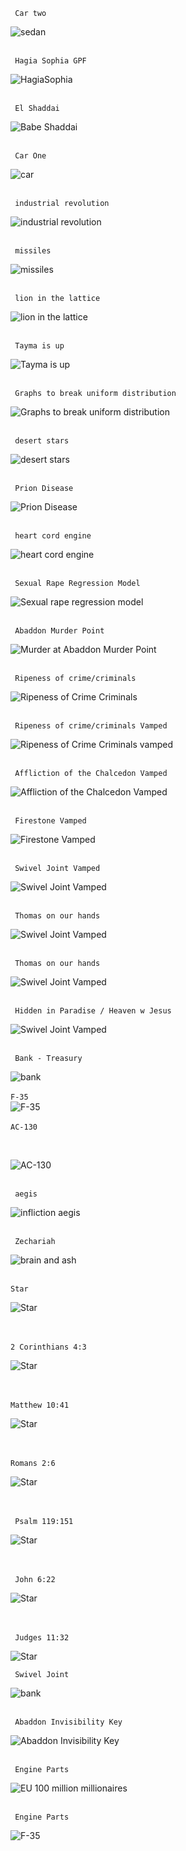 <code> Car two </code><br/>

![sedan](/art/Zeussedan.JPG)
<br/><br/>

<code> Hagia Sophia GPF </code><br/>

![HagiaSophia](/art/HagiaSophiaGPF.JPG)
<br/><br/>

<code> El Shaddai </code><br/>

![Babe Shaddai](/art/ElShaddai.JPG)
<br/><br/>

<code> Car One </code><br/>

![car](/art/CarOne.JPG)
<br/><br/>

<code> industrial revolution </code><br/>

![industrial revolution](/art/Industrial%20revolution%202024-3002^x.JPG)
<br/><br/>

<code> missiles </code><br/>

![missiles](/art/Missiles.JPG)
<br/><br/>

<code> lion in the lattice </code><br/>

![lion in the lattice](/art/MoneyisGod.JPG)
<br/><br/>

<code> Tayma is up </code><br/>

![Tayma is up](/art/Taymaisup.JPG)
<br/><br/>

<code> Graphs to break uniform distribution </code><br/>

![Graphs to break uniform distribution](/art/Graphstobreakuniformdistribution.JPG)
<br/><br/>

<code> desert stars </code><br/>

![desert stars](/art/Hellsaw.JPG)
<br/><br/>

<code> Prion Disease </code><br/>

![Prion Disease](/art/PrionDisease.JPG)
<br/><br/>

<code> heart cord engine </code><br/>

![heart cord engine](/art/TheHeartCordEngine.JPG)
<br/><br/>

<code> Sexual Rape Regression Model </code><br/>

![Sexual rape regression model](/art/Sexual%20rape%20regression%20model%20Scorpio.JPG)
<br/><br/>

<code> Abaddon Murder Point </code><br/>

![Murder at Abaddon Murder Point](/art/AbaddonMurderPoint%20purple.JPG)
<br/><br/>

<code> Ripeness of crime/criminals</code><br/>

![Ripeness of Crime Criminals](/art/Ripenessofcrimecriminals.jpg)
<br/><br/>

<code> Ripeness of crime/criminals Vamped</code><br/>

![Ripeness of Crime Criminals vamped](/art/Ripenessofcrimecriminals%20vamped.JPG)
<br/><br/>

<code> Affliction of the Chalcedon Vamped </code><br/>

![Affliction of the Chalcedon Vamped](/art/Afflictionofthrchalcedon%20vamp.jpg)
<br/><br/>

<code> Firestone Vamped </code><br/>

![Firestone Vamped](/art/Firestone%20vamped.jpg)
<br/><br/>

<code> Swivel Joint Vamped </code><br/>

![Swivel Joint Vamped](/art/Swiveljoint%20vamped.jpg)
<br/><br/>

<code> Thomas on our hands </code><br/>

![Swivel Joint Vamped](/art/Thomas%20on%20our%20hands%20vamped.jpg)
<br/><br/>

<code> Thomas on our hands </code><br/>

![Swivel Joint Vamped](/art/Thomas%20on%20our%20hands.jpg)
<br/><br/>

<code> Hidden in Paradise / Heaven w Jesus </code><br/>

![Swivel Joint Vamped](/art/HiddenInParadiseWithJesus.jpg)
<br/><br/>

<code> Bank - Treasury</code><br/>

![bank](/art/synagogue.jpeg)
<br/><br/>
<code>F-35</code>
<br/>
![F-35](/art/F-35.JPG)
<br/><br/>
<code>AC-130</code>

<br/>

![AC-130](/art/Ac130sky.JPG)
<br/><br/>

<code> aegis </code><br/>

![infliction aegis](/art/Inflictionaegis.jpg)
<br/><br/>

<code> Zechariah </code><br/>

![brain and ash](/art/666tacticallygenocidebrainandash.jpg)
<br/><br/>

<code>Star </code>
<br/>

![Star](/art/JewishstarversesPreview2.jpeg)

<br/><br/>
<code>2 Corinthians 4:3</code>
<br/>

![Star](/art/Top%20diamond%20rev%2012.jpeg)

<br/><br/>
<code>Matthew 10:41</code>
<br/>

![Star](/art/Matthew%2010%2041%20upper%20right%20copy.jpeg)

<br/><br/>
<code>Romans 2:6</code>
<br/>

![Star](/art/Bottom%20right%20triangle.jpeg)

<br/><br/>
<code > Psalm 119:151</code>
<br/>

![Star](/art/bottomTriangle.JPG)

<br/><br/>
<code > John 6:22</code>
<br/>

![Star](/art/Bottomleftstar2.JPG)

<br/><br/>
<code> Judges 11:32</code>
<br/>

![Star](/art/BottomRightStar2.jpg)

<code> Swivel Joint </code><br/>

![bank](/art/Swivel%20joint.JPG)
<br/><br/>

<code> Abaddon Invisibility Key </code>

![Abaddon Invisibility Key](/art/Abaddoninvisibilitykey.JPG)
<br/><br/>

<code> Engine Parts</code>

![EU 100 million millionaires](/art/Eu%2050%20millionaires.JPG)
<br/><br/>

<code> Engine Parts</code>

![F-35](/art/Car%20parts%20finish.jpeg)
<br/><br/>
